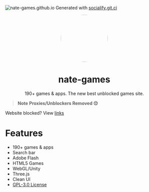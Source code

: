 ![nate-games.github.io](https://socialify.git.ci/nate-games/nate-games.github.io/image?font=Jost&issues=1&language=1&name=1&owner=1&pattern=Solid&stargazers=1&theme=Dark)
Generated with [socialify.git.ci](https://socialify.git.ci)
<p align="center">
<kbd>
<a href="https://bit.ly/nate-games">
<img style="border-radius:50%" height="150px" src="https://raw.githubusercontent.com/nate-games/nate-games.github.io/main/0/assets/img/favicon.png"></a>
</kbd>
</p>

<h1 align="center">nate-games</h1>
<p align="center">190+ games & apps. The new best unblocked games site. </p>

> **Note**
> **Proxies/Unblockers Removed 😔**

Website blocked? View [links](https://github.com/nate-games/nate-games.github.io/wiki/URLS)

# Features
- 190+ games & apps
- Search bar
- Adobe Flash
- HTML5 Games
- WebGL/Unity
- Three.js
- Clean UI
- [GPL-3.0 License](https://github.com/nate-games/nate-games.github.io/blob/main/LICENSE.txt)
